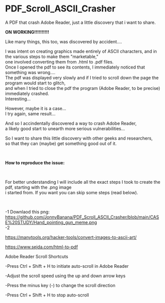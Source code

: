 # PDF_Scroll_ASCII_Crasher

A PDF that crash Adobe Reader,  just a little discovery that i want to share.



<b>ON WORKING!!!!!!!!!!</b>

Like many things, this too, was discovered by accident....

I was intent on creating graphics made entirely of ASCII characters, and in the various steps to make them "marketable," </BR>
one involved converting them from .html to .pdf files.</BR>
Once I opened the pdf to see its contents, I immediately noticed that something was wrong.... </BR>
The pdf was displayed very slowly and if I tried to scroll down the page the program would start to glitch, </BR>
and when I tried to close the pdf the program (Adobe Reader, to be precise) immediately crashed.</BR>
Interesting...</BR>

However, maybe it is a case... </BR>
I try again, same result... </BR>

And so I accindentally discovered a way to crash Adobe Reader, </BR>
a likely good start to unearth more serious vulnerabilities... </BR>


So I want to share this little discovery with other geeks and researchers,</BR>
so that they can (maybe) get something good out of it.

</BR>


<b>How to reproduce the issue:</b>

</BR>

For better understanding I will include all the exact steps I took to create the pdf, starting with the .png image </BR>
i started from. If you want you can skip some steps (read below).

</BR>

-1 Downlaod this png: https://github.com/JonnyBanana/PDF_Scroll_ASCII_Crasher/blob/main/CASE%20STUDY/Hand_pointing_gun_meme.png </BR>
-2 












https://manytools.org/hacker-tools/convert-images-to-ascii-art/


https://www.sejda.com/html-to-pdf



Adobe Reader Scroll Shortcuts


-Press Ctrl + Shift + H to initiate auto-scroll in Adobe Reader

-Adjust the scroll speed using the up and down arrow keys

-Press the minus key (-) to change the scroll direction

-Press Ctrl + Shift + H to stop auto-scroll

